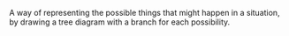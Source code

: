 A way of representing the possible things that might happen in a
situation, by drawing a tree diagram with a branch for each possibility.
